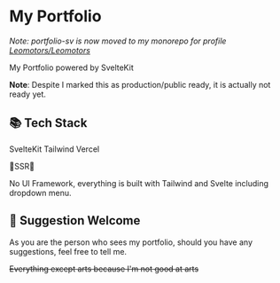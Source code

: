 # My Portfolio

*Note: portfolio-sv is now moved to my monorepo for profile [Leomotors/Leomotors](https://github.com/Leomotors/Leomotors)*

My Portfolio powered by SvelteKit

**Note**: Despite I marked this as production/public ready, it is actually not ready yet.

## 📚 Tech Stack

SvelteKit Tailwind Vercel

💛SSR💛

No UI Framework, everything is built with Tailwind and Svelte including dropdown menu.

## 💬 Suggestion Welcome

As you are the person who sees my portfolio, should you have any suggestions, feel free to tell me.

~~Everything except arts because I'm not good at arts~~
